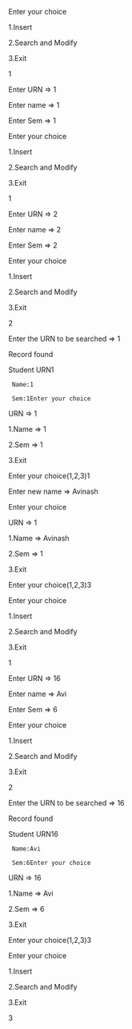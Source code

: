 Enter your choice

1.Insert

2.Search and Modify

3.Exit

1

Enter URN => 1

Enter name => 1

Enter Sem => 1

Enter your choice

1.Insert

2.Search and Modify

3.Exit

1

Enter URN => 2

Enter name => 2

Enter Sem => 2

Enter your choice

1.Insert

2.Search and Modify

3.Exit

2

Enter the URN to be searched => 1

Record found

Student	 URN1


	 Name:1

	 Sem:1Enter your choice

URN => 1

1.Name => 1

2.Sem => 1

3.Exit

Enter your choice(1,2,3)1

Enter new name => Avinash

Enter your choice

URN => 1

1.Name => Avinash

2.Sem => 1

3.Exit

Enter your choice(1,2,3)3

Enter your choice

1.Insert

2.Search and Modify

3.Exit

1

Enter URN => 16

Enter name => Avi

Enter Sem => 6

Enter your choice

1.Insert

2.Search and Modify

3.Exit

2

Enter the URN to be searched => 16

Record found

Student	 URN16

	 Name:Avi

	 Sem:6Enter your choice

URN => 16

1.Name => Avi

2.Sem => 6

3.Exit

Enter your choice(1,2,3)3

Enter your choice

1.Insert

2.Search and Modify

3.Exit

3


